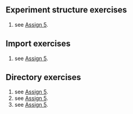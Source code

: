 ## Experiment structure exercises
1. see [Assign 5](https://github.com/Nomesy/Comp-psy/blob/main/Assignment%205/Assign%205.py).

## Import exercises
1. see [Assign 5](https://github.com/Nomesy/Comp-psy/blob/main/Assignment%205/Assign%205.py).

## Directory exercises

1. see [Assign 5](https://github.com/Nomesy/Comp-psy/blob/main/Assignment%205/Assign%205.py).
2. see [Assign 5](https://github.com/Nomesy/Comp-psy/blob/main/Assignment%205/Assign%205.py).
3. see [Assign 5](https://github.com/Nomesy/Comp-psy/blob/main/Assignment%205/Assign%205.py).
